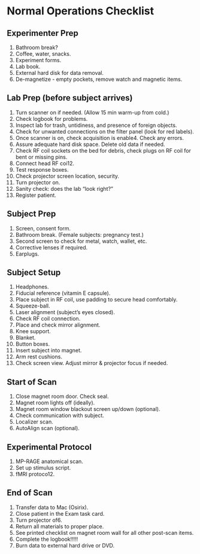 # Normal Operations Checklist

## Experimenter Prep

1. Bathroom break?
2. Coffee, water, snacks.
3. Experiment forms.
4. Lab book.
5. External hard disk for data removal.
6. De-magnetize - empty pockets, remove watch and magnetic items.

## Lab Prep (before subject arrives)

1. Turn scanner on if needed. (Allow 15 min warm-up from cold.)
2. Check logbook for problems.
3. Inspect lab for trash, untidiness, and presence of foreign objects.
4. Check for unwanted connections on the filter panel (look for red labels).
5. Once scanner is on, check acquisition is enable4. Check any errors.
6. Assure adequate hard disk space. Delete old data if needed.
7. Check RF coil sockets on the bed for debris, check plugs on RF coil for bent or missing pins.
8. Connect head RF coi12.
9. Test response boxes.
10. Check projector screen location, security.
11. Turn projector on.
12. Sanity check: does the lab “look right?”
13. Register patient.

## Subject Prep

1. Screen, consent form.
2. Bathroom break. (Female subjects: pregnancy test.)
3. Second screen to check for metal, watch, wallet, etc.
4. Corrective lenses if required.
5. Earplugs.

## Subject Setup

1. Headphones.
2. Fiducial reference (vitamin E capsule).
3. Place subject in RF coil, use padding to secure head comfortably.
4. Squeeze-ball.
5. Laser alignment (subject’s eyes closed).
6. Check RF coil connection.
7. Place and check mirror alignment.
8. Knee support.
9. Blanket.
10. Button boxes.
11. Insert subject into magnet.
12. Arm rest cushions.
13. Check screen view. Adjust mirror & projector focus if needed.

## Start of Scan

1. Close magnet room door. Check seal.
2. Magnet room lights off (ideally).
3. Magnet room window blackout screen up/down (optional).
4. Check communication with subject.
5. Localizer scan.
6. AutoAlign scan (optional).

## Experimental Protocol

1. MP-RAGE anatomical scan.
2. Set up stimulus script.
3. fMRI protoco12.

## End of Scan

1. Transfer data to Mac (Osirix).
2. Close patient in the Exam task card.
3. Turn projector of6.
4. Return all materials to proper place.
5. See printed checklist on magnet room wall for all other post-scan items.
6. Complete the logbook!!!!!
7. Burn data to external hard drive or DVD.